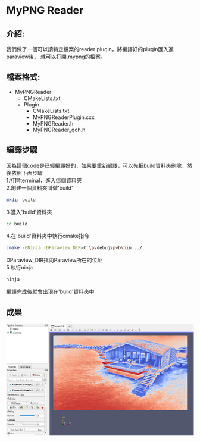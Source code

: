 # MyPNG Reader
## 介紹:
我們做了一個可以讀特定檔案的reader plugin，將編譯好的plugin匯入進paraview後， 就可以打開.mypng的檔案。
## 檔案格式:
- MyPNGReader
    - CMakeLists.txt
    - Plugin
        - CMakeLists.txt
        - MyPNGReaderPlugin.cxx
        - MyPNGReader.h
        - MyPNGReader_qch.h

## 編譯步驟
因為這個code是已經編譯好的，如果要重新編譯，可以先把build資料夾刪除，然後依照下面步驟  
1.打開terminal，進入這個資料夾  
2.創建一個資料夾叫做'build'  
```bash
mkdir build
```
3.進入'build'資料夾
```bash
cd build
```
4.在'build'資料夾中執行cmake指令
```bash
cmake -GNinja -DParaview_DIR=C:\pvdebug\pvb\bin ../
```
DParaview_DIR指向Paraview所在的位址  
5.執行ninja
```bash
ninja
```
編譯完成後就會出現在'build'資料夾中
## 成果
![Alt text](image.png)